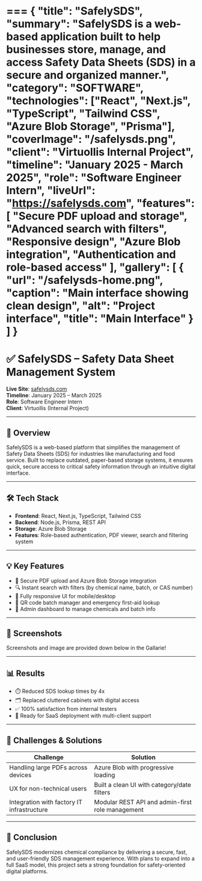 ===
{
  "title": "SafelySDS",
  "summary": "SafelySDS is a web-based application built to help businesses store, manage, and access Safety Data Sheets (SDS) in a secure and organized manner.",
  "category": "SOFTWARE",
  "technologies": ["React", "Next.js", "TypeScript", "Tailwind CSS", "Azure Blob Storage", "Prisma"],
  "coverImage": "/safelysds.png",
  "client": "Virtuollis Internal Project",
  "timeline": "January 2025 - March 2025",
  "role": "Software Engineer Intern",
  "liveUrl": "https://safelysds.com",
  "features": [
    "Secure PDF upload and storage",
    "Advanced search with filters",
    "Responsive design",
    "Azure Blob integration",
    "Authentication and role-based access"
  ],
  "gallery": [
    {
      "url": "/safelysds-home.png",
      "caption": "Main interface showing clean design",
      "alt": "Project interface",
      "title": "Main Interface"
    }
  ]
}
===

# ✅ SafelySDS – Safety Data Sheet Management System

**Live Site**: [safelysds.com](https://safelysds.com)  
**Timeline**: January 2025 – March 2025  
**Role**: Software Engineer Intern  
**Client**: Virtuollis (Internal Project)

---

## 🚀 Overview

SafelySDS is a web-based platform that simplifies the management of Safety Data Sheets (SDS) for industries like manufacturing and food service. Built to replace outdated, paper-based storage systems, it ensures quick, secure access to critical safety information through an intuitive digital interface.

---

## 🛠️ Tech Stack

- **Frontend**: React, Next.js, TypeScript, Tailwind CSS  
- **Backend**: Node.js, Prisma, REST API  
- **Storage**: Azure Blob Storage  
- **Features**: Role-based authentication, PDF viewer, search and filtering system

---

## 💡 Key Features

- 🔐 Secure PDF upload and Azure Blob Storage integration  
- 🔍 Instant search with filters (by chemical name, batch, or CAS number)  
- 📱 Fully responsive UI for mobile/desktop  
- 🧪 QR code batch manager and emergency first-aid lookup  
- 🧭 Admin dashboard to manage chemicals and batch info

---

## 📸 Screenshots

Screenshots and image are provided down below in the Gallarie!

---

## 📊 Results

- ⏱️ Reduced SDS lookup times by 4x  
- 🗂️ Replaced cluttered cabinets with digital access  
- ✅ 100% satisfaction from internal testers  
- 🚀 Ready for SaaS deployment with multi-client support

---

## 🧩 Challenges & Solutions

| Challenge                                 | Solution                                                |
|------------------------------------------|---------------------------------------------------------|
| Handling large PDFs across devices       | Azure Blob with progressive loading                     |
| UX for non-technical users               | Built a clean UI with category/date filters             |
| Integration with factory IT infrastructure | Modular REST API and admin-first role management       |

---

## 🧾 Conclusion

SafelySDS modernizes chemical compliance by delivering a secure, fast, and user-friendly SDS management experience. With plans to expand into a full SaaS model, this project sets a strong foundation for safety-oriented digital platforms.
